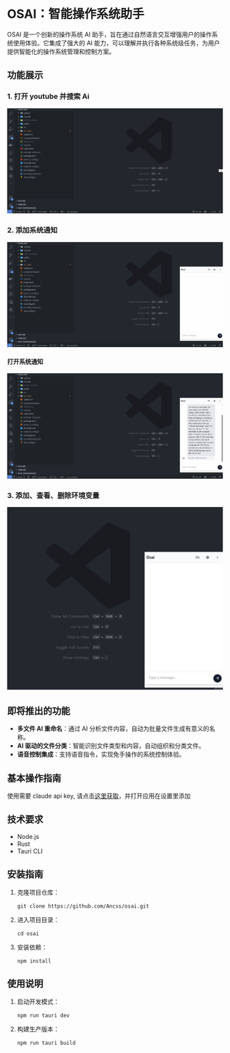 # OSAI：智能操作系统助手

OSAI 是一个创新的操作系统 AI 助手，旨在通过自然语言交互增强用户的操作系统使用体验。它集成了强大的 AI 能力，可以理解并执行各种系统级任务，为用户提供智能化的操作系统管理和控制方案。

## 功能展示

### 1. 打开 youtube 并搜索 Ai

![open youtube](./public/openYoutube.gif)

### 2. 添加系统通知

![reminderstart](./public/reminderstart.gif)

#### 打开系统通知

![openreminder](./public/openreminder.gif)

### 3. 添加、查看、删除环境变量

![environmentvariable](./public/environmentvariable.gif)

## 即将推出的功能

- **多文件 AI 重命名**：通过 AI 分析文件内容，自动为批量文件生成有意义的名称。
- **AI 驱动的文件分类**：智能识别文件类型和内容，自动组织和分类文件。
- **语音控制集成**：支持语音指令，实现免手操作的系统控制体验。

## 基本操作指南

使用需要 claude api key, 请点击[这里获取](https://console.anthropic.com/settings/keys)，并打开应用在设置里添加

## 技术要求

- Node.js
- Rust
- Tauri CLI

## 安装指南

1. 克隆项目仓库：
   ```
   git clone https://github.com/Ancss/osai.git
   ```
2. 进入项目目录：
   ```
   cd osai
   ```
3. 安装依赖：
   ```
   npm install
   ```

## 使用说明

1. 启动开发模式：
   ```
   npm run tauri dev
   ```
2. 构建生产版本：
   ```
   npm run tauri build
   ```
